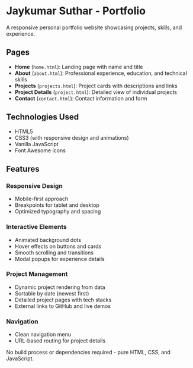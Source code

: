 # Jaykumar Suthar - Portfolio

A responsive personal portfolio website showcasing projects, skills, and experience.

## Pages

- **Home** (`home.html`): Landing page with name and title
- **About** (`about.html`): Professional experience, education, and technical skills
- **Projects** (`projects.html`): Project cards with descriptions and links
- **Project Details** (`project.html`): Detailed view of individual projects
- **Contact** (`contact.html`): Contact information and form

## Technologies Used

- HTML5
- CSS3 (with responsive design and animations)
- Vanilla JavaScript
- Font Awesome icons

## Features

### Responsive Design
- Mobile-first approach
- Breakpoints for tablet and desktop
- Optimized typography and spacing

### Interactive Elements
- Animated background dots
- Hover effects on buttons and cards
- Smooth scrolling and transitions
- Modal popups for experience details

### Project Management
- Dynamic project rendering from data
- Sortable by date (newest first)
- Detailed project pages with tech stacks
- External links to GitHub and live demos

### Navigation
- Clean navigation menu
- URL-based routing for project details



No build process or dependencies required - pure HTML, CSS, and JavaScript. 